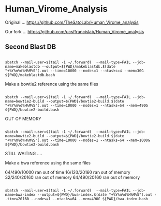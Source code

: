 
#	Human_Virome_Analysis

Original ... https://github.com/TheSatoLab/Human_Virome_analysis

Our fork ... https://github.com/ucsffrancislab/Human_Virome_analysis




##	Second Blast DB




```

sbatch --mail-user=$(tail -1 ~/.forward)  --mail-type=FAIL --job-name=makeblastdb --output=${PWD}/makeblastdb.$(date "+%Y%m%d%H%M%S").out --time=10000 --nodes=1 --ntasks=4 --mem=30G ${PWD}/makeblastdb.bash

```



Make a bowtie2 reference using the same files

```

sbatch --mail-user=$(tail -1 ~/.forward)  --mail-type=FAIL --job-name=bowtie2-build --output=${PWD}/bowtie2-build.$(date "+%Y%m%d%H%M%S").out --time=10000 --nodes=1 --ntasks=64 --mem=490G ${PWD}/bowtie2-build.bash

```
OUT OF MEMORY

```

sbatch --mail-user=$(tail -1 ~/.forward)  --mail-type=FAIL --job-name=bowtie2-build --output=${PWD}/bowtie2-build.$(date "+%Y%m%d%H%M%S").out --time=10000 --nodes=1 --ntasks=64 --mem=1000G ${PWD}/bowtie2-build.bash

```
STILL WAITING ....




Make a bwa reference using the same files

64/490/10000 ran out of time
16/120/20160 ran out of memory
32/240/20160 ran out of memory
64/490/20160 ran out of memory


```

sbatch --mail-user=$(tail -1 ~/.forward)  --mail-type=FAIL --job-name=bwa-index --output=${PWD}/bwa-index.$(date "+%Y%m%d%H%M%S").out --time=20160 --nodes=1 --ntasks=64 --mem=490G ${PWD}/bwa-index.bash

```



